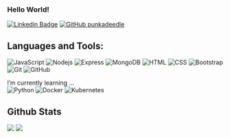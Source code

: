 ### Hello World!
[![Linkedin Badge](https://img.shields.io/badge/-kyannebaker-blue?style=flat-square&logo=Linkedin&logoColor=white&link=https://www.linkedin.com/in/kyanne-baker-9262a44a/)](https://www.linkedin.com/in/kyanne-baker-9262a44a/)
[![GitHub punkadeedle](https://img.shields.io/github/followers/punkadeedle?label=follow&style=social)](https://github.com/punkadeedle)

## Languages and Tools:
![JavaScript](https://img.shields.io/badge/-JavaScript-white?style=flat-square&logo=javascript)
![Nodejs](https://img.shields.io/badge/-NodeJS-white?style=flat-square&logo=Node.js)
![Express](https://img.shields.io/badge/-Express-white?style=flat-square&logo=express&logoColor=black)
![MongoDB](https://img.shields.io/badge/-MongoDB-white?style=flat-square&logo=mongodb)
![HTML](https://img.shields.io/badge/-HTML-white?style=flat-square&logo=html5)
![CSS](https://img.shields.io/badge/-CSS-white?style=flat-square&logo=css3&logoColor=blue)
![Bootstrap](https://img.shields.io/badge/-Bootstrap-white?style=flat-square&logo=bootstrap)
![Git](https://img.shields.io/badge/-Git-white?style=flat-square&logo=git)
![GitHub](https://img.shields.io/badge/-GitHub-white?style=flat-square&logo=github&logoColor=black)

I’m currently learning ...
<br>
![Python](https://img.shields.io/badge/-Python-white?style=flat-square&logo=python&logoColor=yellow)
![Docker](https://img.shields.io/badge/-Docker-white?style=flat-square&logo=docker&logoColor=blue)
![Kubernetes](https://img.shields.io/badge/-Kubernetes-white?style=flat-square&logo=kubernetes&logoColor=blue)

## Github Stats
<img src="https://github-readme-stats.vercel.app/api?username=punkadeedle&theme=vue&hide_title=true&hide_border=true&show_icons=true&count_private=true&hide=stars,issues" > <img src="https://github-readme-stats.vercel.app/api/top-langs/?username=punkadeedle&layout=compact&theme=vue&hide_title=true&hide_border=true" >

<!--
**punkadeedle/punkadeedle** is a ✨ _special_ ✨ repository because its `README.md` (this file) appears on your GitHub profile.
- 🔭 I’m currently working on ...
- 🌱 I’m currently learning ...
- 👯 I’m looking to collaborate on ...
- 🤔 I’m looking for help with ...
- 💬 Ask me about ...
- 📫 How to reach me: ...
- ⚡ Fun fact: ...
-->

